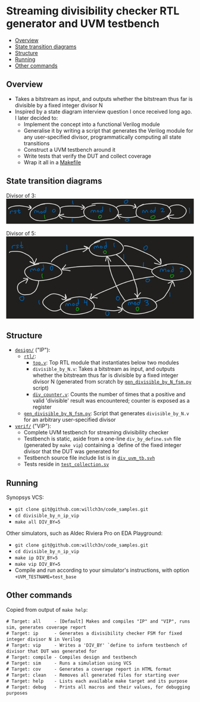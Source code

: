 # Streaming divisibility checker RTL generator and UVM testbench

* [Overview](#Overview)
* [State transition diagrams](#State-transition-diagrams)
* [Structure](#Structure)
* [Running](#Running)
* [Other commands](#Other-commands)

## Overview

* Takes a bitstream as input, and outputs whether the bitstream thus far is divisible by a fixed integer divisor N
* Inspired by a state diagram interview question I once received long ago.  I later decided to:
    * Implement the concept into a functional Verilog module
    * Generalise it by writing a script that generates the Verilog module for any user-specified divisor, programmatically computing all state transitions
    * Construct a UVM testbench around it
    * Write tests that verify the DUT and collect coverage
    * Wrap it all in a [Makefile](Makefile)

## State transition diagrams

Divisor of 3:<br/>
![Divisor of 3](images/div_by_3_state_transition_diagram.jpg)

Divisor of 5:<br/>
![Divisor of 5](images/div_by_5_state_transition_diagram.jpg)

## Structure

* [`design/`](design/) ("IP"):
    * [`rtl/`](design/rtl/):
        * [`top.v`](design/rtl/top.v): Top RTL module that instantiates below two modules
        * `divisible_by_N.v`: Takes a bitstream as input, and outputs whether the bitstream thus far is divisible by a fixed integer divisor N (generated from scratch by [`gen_divisible_by_N_fsm.py`](design/gen_divisible_by_N_fsm.py) script)
        * [`div_counter.v`](design/rtl/div_counter.v): Counts the number of times that a positive and valid 'divisible' result was encountered; counter is exposed as a register
    * [`gen_divisible_by_N_fsm.py`](design/gen_divisible_by_N_fsm.py): Script that generates `divisible_by_N.v` for an arbitrary user-specified divisor
* [`verif/`](verif/) ("VIP"):
    * Complete UVM testbench for streaming divisibility checker
    * Testbench is static, aside from a one-line `div_by_define.svh` file (generated by `make vip`) containing a `define of the fixed integer divisor that the DUT was generated for
    * Testbench source file include list is in [`div_uvm_tb.svh`](verif/div_uvm_tb.svh)
    * Tests reside in [`test_collection.sv`](verif/test_collection.sv)

## Running

Synopsys VCS:
* `git clone git@github.com:willch3n/code_samples.git`
* `cd divisible_by_n_ip_vip`
* `make all DIV_BY=5`

Other simulators, such as Aldec Riviera Pro on EDA Playground:
* `git clone git@github.com:willch3n/code_samples.git`
* `cd divisible_by_n_ip_vip`
* `make ip DIV_BY=5`
* `make vip DIV_BY=5`
* Compile and run according to your simulator's instructions, with option `+UVM_TESTNAME=test_base`

## Other commands

Copied from output of `make help`:
```
# Target: all     - [Default] Makes and compiles "IP" and "VIP", runs sim, generates coverage report
# Target: ip      - Generates a divisibility checker FSM for fixed integer divisor N in Verilog
# Target: vip     - Writes a 'DIV_BY' `define to inform testbench of divisor that DUT was generated for
# Target: compile - Compiles design and testbench
# Target: sim     - Runs a simulation using VCS
# Target: cov     - Generates a coverage report in HTML format
# Target: clean   - Removes all generated files for starting over
# Target: help    - Lists each available make target and its purpose
# Target: debug   - Prints all macros and their values, for debugging purposes
```

